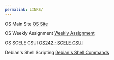 ```yaml
---
permalink: LINKS/
---
```


OS Main Site [OS Site](https://os.vlsm.org)

OS Weekly Assignment [Weekly Assignment](https://demos.vlsm.org)

OS SCELE CSUI [OS242 - SCELE CSUI](https://scele.cs.ui.ac.id/course/view.php?id=3841)

Debian's Shell Scripting [Debian's Shell Commands](https://wiki.debian.org/ShellCommands)
